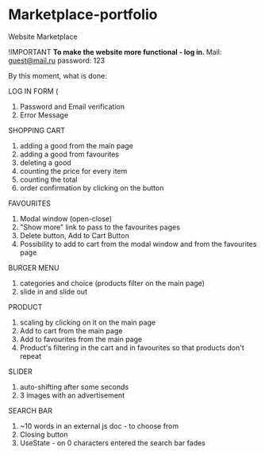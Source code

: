 # Marketplace-portfolio
Website Marketplace

!IMPORTANT
<b>To make the website more functional - log in. </b>
Mail: guest@mail.ru
password: 123

By this moment, what is done: 

LOG IN FORM (
  1. Password and Email verification
  2. Error Message
     
SHOPPING CART 
  1. adding a good from the main page
  2. adding a good from favourites
  3. deleting a good
  4. counting the price for every item
  5. counting the total
  6. order confirmation by clicking on the button

FAVOURITES
  1. Modal window (open-close)
  2. "Show more" link to pass to the favourites pages
  3. Delete button, Add to Cart Button
  4. Possibility to add to cart from the modal window and from the favourites page 
     
BURGER MENU
  1. categories and choice (products filter on the main page)
  2. slide in and slide out
     
PRODUCT
  1. scaling by clicking on it on the main page
  2. Add to cart from the main page
  3. Add to favourites from the main page
  4. Product's filtering in the cart and in favourites so that products don't repeat

SLIDER
  1. auto-shifting after some seconds
  2. 3 images with an advertisement

SEARCH BAR
  1. ~10 words in an external js doc - to choose from
  2. Closing button
  3. UseState - on 0 characters entered the search bar fades
